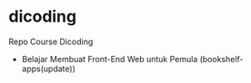 # dicoding
Repo Course Dicoding 
 - Belajar Membuat Front-End Web untuk Pemula (bookshelf-apps(update))

